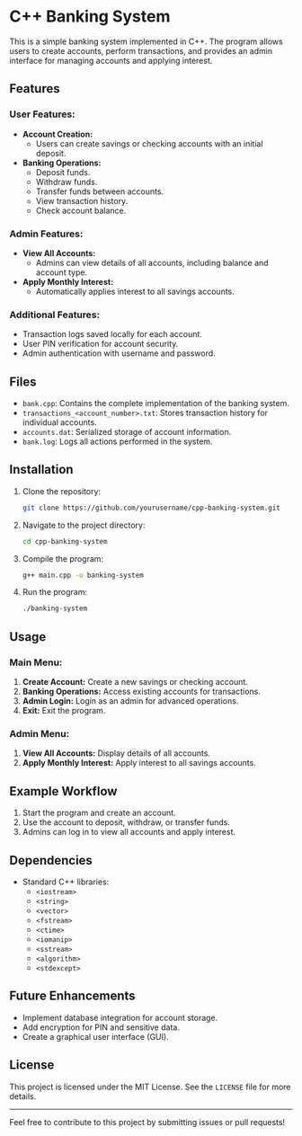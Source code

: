 # C++ Banking System

This is a simple banking system implemented in C++. The program allows users to create accounts, perform transactions, and provides an admin interface for managing accounts and applying interest.

## Features

### User Features:
- **Account Creation:**
  - Users can create savings or checking accounts with an initial deposit.
- **Banking Operations:**
  - Deposit funds.
  - Withdraw funds.
  - Transfer funds between accounts.
  - View transaction history.
  - Check account balance.

### Admin Features:
- **View All Accounts:**
  - Admins can view details of all accounts, including balance and account type.
- **Apply Monthly Interest:**
  - Automatically applies interest to all savings accounts.

### Additional Features:
- Transaction logs saved locally for each account.
- User PIN verification for account security.
- Admin authentication with username and password.

## Files
- `bank.cpp`: Contains the complete implementation of the banking system.
- `transactions_<account_number>.txt`: Stores transaction history for individual accounts.
- `accounts.dat`: Serialized storage of account information.
- `bank.log`: Logs all actions performed in the system.

## Installation
1. Clone the repository:
   ```bash
   git clone https://github.com/yourusername/cpp-banking-system.git
   ```
2. Navigate to the project directory:
   ```bash
   cd cpp-banking-system
   ```
3. Compile the program:
   ```bash
   g++ main.cpp -o banking-system
   ```
4. Run the program:
   ```bash
   ./banking-system
   ```

## Usage
### Main Menu:
1. **Create Account:** Create a new savings or checking account.
2. **Banking Operations:** Access existing accounts for transactions.
3. **Admin Login:** Login as an admin for advanced operations.
4. **Exit:** Exit the program.

### Admin Menu:
1. **View All Accounts:** Display details of all accounts.
2. **Apply Monthly Interest:** Apply interest to all savings accounts.

## Example Workflow
1. Start the program and create an account.
2. Use the account to deposit, withdraw, or transfer funds.
3. Admins can log in to view all accounts and apply interest.

## Dependencies
- Standard C++ libraries:
  - `<iostream>`
  - `<string>`
  - `<vector>`
  - `<fstream>`
  - `<ctime>`
  - `<iomanip>`
  - `<sstream>`
  - `<algorithm>`
  - `<stdexcept>`

## Future Enhancements
- Implement database integration for account storage.
- Add encryption for PIN and sensitive data.
- Create a graphical user interface (GUI).

## License
This project is licensed under the MIT License. See the `LICENSE` file for more details.

---

Feel free to contribute to this project by submitting issues or pull requests!
